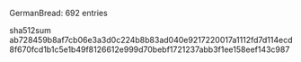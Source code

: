 GermanBread: 692 entries

sha512sum ab728459b8af7cb06e3a3d0c224b8b83ad040e9217220017a1112fd7d114ecd8f670fcd1b1c5e1b49f8126612e999d70bebf1721237abb3f1ee158eef143c987
